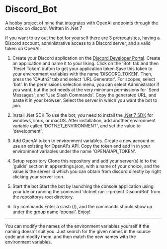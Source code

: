 # Discord_Bot
A hobby project of mine that integrates with OpenAi endpoints through the chat-box on discord. Written in .Net 7

If you want to try out the bot for yourself there are 3 prerequisites, having a Discord account, administrative access to a Discord server, and a valid token on OpenAI.

1. Create your Discord application on the [Discord Developer Portal](https://discord.com/developers/applications).
Create an application and name it to your liking. Click on the 'Bot' tab and then 'Reset Token' button to get your application token.Save this token to your environment variables with the name 'DISCORD_TOKEN'.
Then, press the 'OAuth2' tab and select 'URL Generator'. For scopes, select 'bot'. In the permissions selection menu, you can select Administrator if you want, but the bot needs at the very minimum permissions for 'Send Messages', and 'Use Slash Commands'.
Copy the generated URL, and paste it in your browser. Select the server in which you want the bot to join.

2. Install .Net SDK
To use the bot, you need to install the [.Net 7 SDK](https://dotnet.microsoft.com/en-us/download/dotnet/7.0) for windows, linux, or macOS.
After installation, add another environment variable called 'DOTNET_ENVIRONMENT', and set the value to 'development'.

3. Add OpenAI token to environment variables.
Create a new account or use an existing for OpenAI's API. Copy the token and add in in your environment variables under the name 'OPENAIAPI_TOKEN'.

4. Setup repository
Clone this repository and add your server(s) id to the 'guilds' section in appsettings.json, with a name of your choice, and the value is the server id which you can obtain from discord directly by right clicking your server icon.

5. Start the bot
Start the bot by launching the console application using your ide or running the command 'dotnet run --project DiscordBot' from the repositorys root directory.

6. Try commands
Enter a slash (/), and the commands should show up under the group name 'openai'. Enjoy!

---

You can modify the names of the environment variables yourself if the naming doesn't suit you. Just search for the given names in the source code and modify them, and then match the new names with the environment variables.
